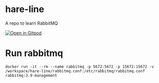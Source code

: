 # hare-line
A repo to learn RabbitMQ

[![Open in Gitpod](https://gitpod.io/button/open-in-gitpod.svg)](https://gitpod.io/#https://github.com/meenakshi-koushik/hare-line)

# Run rabbitmq

```
docker run -it --rm --name rabbitmq -p 5672:5672 -p 15672:15672 -v /workspace/hare-line/rabbitmq.conf:/etc/rabbitmq/rabbitmq.conf rabbitmq:3.9-management
```

